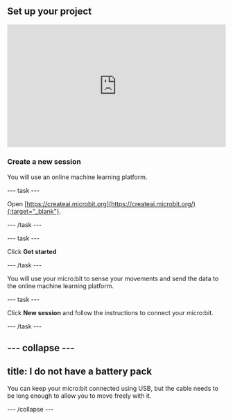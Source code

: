 ## Set up your project

<html>
  <div style="position: relative; overflow: hidden; padding-top: 56.25%;">
    <iframe style="position: absolute; top: 0; left: 0; right: 0; width: 100%; height: 100%; border: none;" src="https://www.youtube.com/embed/FDfyI_LHVsI?rel=0&cc_load_policy=1" allowfullscreen allow="accelerometer; autoplay; clipboard-write; encrypted-media; gyroscope; picture-in-picture; web-share"></iframe>
  </div>
</html>

### Create a new session

You will use an online machine learning platform.

\--- task ---

Open [https://createai.microbit.org](https://createai.microbit.org/){:target="_blank"}.

\--- /task ---

\--- task ---

Click **Get started**

\--- /task ---

You will use your micro:bit to sense your movements and send the data to the online machine learning platform.

\--- task ---

Click **New session** and follow the instructions to connect your micro:bit.

\--- /task ---

## --- collapse ---

## title: I do not have a battery pack

You can keep your micro:bit connected using USB, but the cable needs to be long enough to allow you to move freely with it.

\--- /collapse ---
